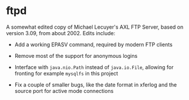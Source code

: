 ftpd
====

A somewhat edited copy of Michael Lecuyer's
AXL FTP Server, based on version 3.09, from about 2002.
Edits include:

* Add a working EPASV command, required by modern FTP clients

* Remove most of the support for anonymous logins

* Interface with `java.nio.Path` instead of `java.io.File`,
  allowing for fronting for example `mysqlfs` in this project

* Fix a couple of smaller bugs, like the date format in xferlog
  and the source port for active mode connections

